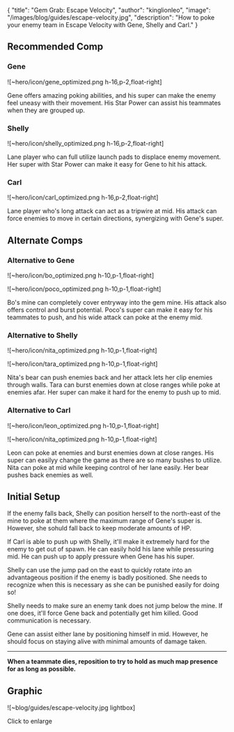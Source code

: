 { "title": "Gem Grab: Escape Velocity", "author": "kinglionleo", "image": "/images/blog/guides/escape-velocity.jpg", "description": "How to poke your enemy team in Escape Velocity with Gene, Shelly and Carl." }

Recommended Comp
---

### Gene

![~hero/icon/gene_optimized.png h-16,p-2,float-right] 

Gene offers amazing poking abilities, and his super can make the enemy feel uneasy with their movement. His Star Power can assist his teammates when they are grouped up.

### Shelly

![~hero/icon/shelly_optimized.png h-16,p-2,float-right] 

Lane player who can full utilize launch pads to displace enemy movement. Her super with Star Power can make it easy for Gene to hit his attack.

### Carl

![~hero/icon/carl_optimized.png h-16,p-2,float-right] 

Lane player who's long attack can act as a tripwire at mid. His attack can force enemies to move in certain directions, synergizing with Gene's super.

Alternate Comps
---

### Alternative to Gene

![~hero/icon/bo_optimized.png h-10,p-1,float-right]

![~hero/icon/poco_optimized.png h-10,p-1,float-right]

Bo's mine can completely cover entryway into the gem mine. His attack also offers control and burst potential.
Poco's super can make it easy for his teammates to push, and his wide attack can poke at the enemy mid.

### Alternative to Shelly

![~hero/icon/nita_optimized.png h-10,p-1,float-right]

![~hero/icon/tara_optimized.png h-10,p-1,float-right]

Nita's bear can push enemies back and her attack lets her clip enemies through walls.
Tara can burst enemies down at close ranges while poke at enemies afar. Her super can make it hard for the enemy to push up to mid.

### Alternative to Carl

![~hero/icon/leon_optimized.png h-10,p-1,float-right]

![~hero/icon/nita_optimized.png h-10,p-1,float-right]

Leon can poke at enemies and burst enemies down at close ranges. His super can easilyy change the game as there are so many bushes to utilize.
Nita can poke at mid while keeping control of her lane easily. Her bear pushes back enemies as well.

Initial Setup
---

If the enemy falls back, Shelly can position herself to the north-east of the mine to poke at them where the maximum range of Gene's super is. However, she sohuld fall back to keep moderate amounts of HP.

If Carl is able to push up with Shelly, it'll make it extremely hard for the enemy to get out of spawn. He can easily hold his lane while pressuring mid. He can push up to apply pressure when Gene has his super.

Shelly can use the jump pad on the east to quickly rotate into an advantageous position if the enemy is badly positioned. She needs to recognize when this is necessary as she can be punished easily for doing so!

Shelly needs to make sure an enemy tank does not jump below the mine. If one does, it'll force Gene back and potentially get him killed. Good communication is necessary.

Gene can assist either lane by positioning himself in mid. However, he should focus on staying alive with minimal amounts of damage taken.

---

**When a teammate dies, reposition to try to hold as much map presence for as long as possible.**

Graphic
---

![~blog/guides/escape-velocity.jpg lightbox]

Click to enlarge
